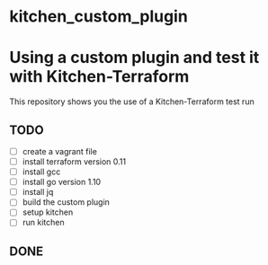 # kitchen_custom_plugin

# Using a custom plugin and test it with Kitchen-Terraform

This repository shows you the use of a Kitchen-Terraform test run

## TODO
- [ ] create a vagrant file 
- [ ] install terraform version 0.11
- [ ] install gcc
- [ ] install go version 1.10
- [ ] install jq
- [ ] build the custom plugin
- [ ] setup kitchen
- [ ] run kitchen

## DONE